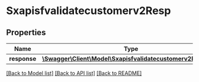 # Sxapisfvalidatecustomerv2Resp

## Properties
Name | Type | Description | Notes
------------ | ------------- | ------------- | -------------
**response** | [**\Swagger\Client\Model\Sxapisfvalidatecustomerv2Response**](Sxapisfvalidatecustomerv2Response.md) |  | [optional] 

[[Back to Model list]](../README.md#documentation-for-models) [[Back to API list]](../README.md#documentation-for-api-endpoints) [[Back to README]](../README.md)


